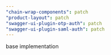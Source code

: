 ```yaml
---
"chain-wrap-components": patch
"product-layout": patch
"swagger-ui-plugin-otp-auth": patch
"swagger-ui-plugin-saml-auth": patch
---
```


base implementation
